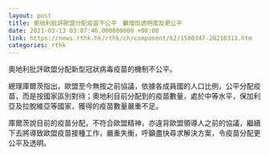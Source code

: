```yaml
---
layout: post
title: 奧地利批評歐盟分配疫苗不公平　籲增加透明度及更公平
date: 2021-03-13 03:07:46.000000000 +08:00
link: https://news.rthk.hk/rthk/ch/component/k2/1580347-20210313.htm
categories: rthk
---
```


奧地利批評歐盟分配新型冠狀病毒疫苗的機制不公平。

總理庫爾茨指出，歐盟至今無按之前協議，依據各成員國的人口比例，公平分配疫苗，而是按國家區別對待；奧地利目前分配到的疫苗數量，處於中等水平，保加利亞及拉脫維亞等國家，獲得的疫苗數量嚴重不足。

庫爾茨說目前的疫苗分配，不符合歐盟精神，亦違背歐盟領導人之前的協議，繼續下去將導致歐盟疫苗接種工作，嚴重失衡，呼籲盡快尋求解決方案，令疫苗分配更公平及透明。
